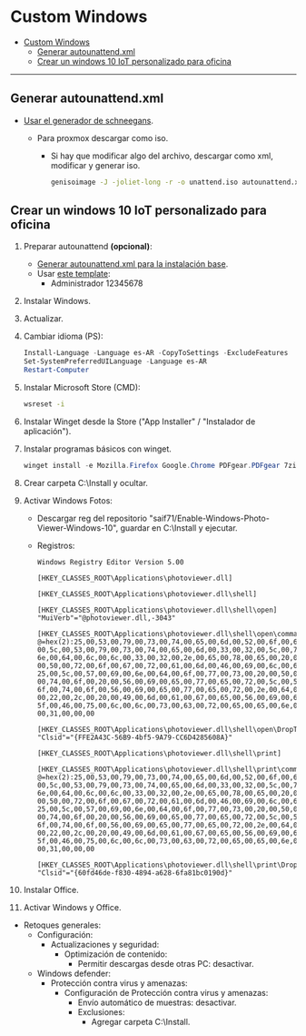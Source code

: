 # Custom Windows

- [Custom Windows](#custom-windows)
  - [Generar autounattend.xml](#generar-autounattendxml)
  - [Crear un windows 10 IoT personalizado para oficina](#crear-un-windows-10-iot-personalizado-para-oficina)

---

## Generar autounattend.xml

- [Usar el generador de schneegans](https://schneegans.de/windows/unattend-generator/).

  - Para proxmox descargar como iso.

    - Si hay que modificar algo del archivo, descargar como xml, modificar y generar iso.

      ```sh
      genisoimage -J -joliet-long -r -o unattend.iso autounattend.xml
      ```

## Crear un windows 10 IoT personalizado para oficina

1. Preparar autounattend **(opcional)**:

   - [Generar autounattend.xml para la instalación base](#generar-autounattendxml).
   - Usar [este template](./autounattend.xml):
     - Administrador 12345678

2. Instalar Windows.
3. Actualizar.
4. Cambiar idioma (PS):

   ```powershell
   Install-Language -Language es-AR -CopyToSettings -ExcludeFeatures
   Set-SystemPreferredUILanguage -Language es-AR
   Restart-Computer
   ```

5. Instalar Microsoft Store (CMD):

   ```cmd
   wsreset -i
   ```

6. Instalar Winget desde la Store ("App Installer" / "Instalador de aplicación").
7. Instalar programas básicos con winget.

   ```powershell
   winget install -e Mozilla.Firefox Google.Chrome PDFgear.PDFgear 7zip.7zip AdoptOpenJDK.OpenJDK.8 AdoptOpenJDK.OpenJDK.11 AdoptOpenJDK.OpenJDK17
   ```

8. Crear carpeta C:\Install y ocultar.
9. Activar Windows Fotos:

   - Descargar reg del repositorio "saif71/Enable-Windows-Photo-Viewer-Windows-10", guardar en C:\Install y ejecutar.
   - Registros:

     ```reg
     Windows Registry Editor Version 5.00

     [HKEY_CLASSES_ROOT\Applications\photoviewer.dll]

     [HKEY_CLASSES_ROOT\Applications\photoviewer.dll\shell]

     [HKEY_CLASSES_ROOT\Applications\photoviewer.dll\shell\open]
     "MuiVerb"="@photoviewer.dll,-3043"

     [HKEY_CLASSES_ROOT\Applications\photoviewer.dll\shell\open\command]
     @=hex(2):25,00,53,00,79,00,73,00,74,00,65,00,6d,00,52,00,6f,00,6f,00,74,00,25,\
     00,5c,00,53,00,79,00,73,00,74,00,65,00,6d,00,33,00,32,00,5c,00,72,00,75,00,\
     6e,00,64,00,6c,00,6c,00,33,00,32,00,2e,00,65,00,78,00,65,00,20,00,22,00,25,\
     00,50,00,72,00,6f,00,67,00,72,00,61,00,6d,00,46,00,69,00,6c,00,65,00,73,00,\
     25,00,5c,00,57,00,69,00,6e,00,64,00,6f,00,77,00,73,00,20,00,50,00,68,00,6f,\
     00,74,00,6f,00,20,00,56,00,69,00,65,00,77,00,65,00,72,00,5c,00,50,00,68,00,\
     6f,00,74,00,6f,00,56,00,69,00,65,00,77,00,65,00,72,00,2e,00,64,00,6c,00,6c,\
     00,22,00,2c,00,20,00,49,00,6d,00,61,00,67,00,65,00,56,00,69,00,65,00,77,00,\
     5f,00,46,00,75,00,6c,00,6c,00,73,00,63,00,72,00,65,00,65,00,6e,00,20,00,25,\
     00,31,00,00,00

     [HKEY_CLASSES_ROOT\Applications\photoviewer.dll\shell\open\DropTarget]
     "Clsid"="{FFE2A43C-56B9-4bf5-9A79-CC6D4285608A}"

     [HKEY_CLASSES_ROOT\Applications\photoviewer.dll\shell\print]

     [HKEY_CLASSES_ROOT\Applications\photoviewer.dll\shell\print\command]
     @=hex(2):25,00,53,00,79,00,73,00,74,00,65,00,6d,00,52,00,6f,00,6f,00,74,00,25,\
     00,5c,00,53,00,79,00,73,00,74,00,65,00,6d,00,33,00,32,00,5c,00,72,00,75,00,\
     6e,00,64,00,6c,00,6c,00,33,00,32,00,2e,00,65,00,78,00,65,00,20,00,22,00,25,\
     00,50,00,72,00,6f,00,67,00,72,00,61,00,6d,00,46,00,69,00,6c,00,65,00,73,00,\
     25,00,5c,00,57,00,69,00,6e,00,64,00,6f,00,77,00,73,00,20,00,50,00,68,00,6f,\
     00,74,00,6f,00,20,00,56,00,69,00,65,00,77,00,65,00,72,00,5c,00,50,00,68,00,\
     6f,00,74,00,6f,00,56,00,69,00,65,00,77,00,65,00,72,00,2e,00,64,00,6c,00,6c,\
     00,22,00,2c,00,20,00,49,00,6d,00,61,00,67,00,65,00,56,00,69,00,65,00,77,00,\
     5f,00,46,00,75,00,6c,00,6c,00,73,00,63,00,72,00,65,00,65,00,6e,00,20,00,25,\
     00,31,00,00,00

     [HKEY_CLASSES_ROOT\Applications\photoviewer.dll\shell\print\DropTarget]
     "Clsid"="{60fd46de-f830-4894-a628-6fa81bc0190d}"
     ```

10. Instalar Office.
11. Activar Windows y Office.

- Retoques generales:
  - Configuración:
    - Actualizaciones y seguridad:
      - Optimización de contenido:
        - Permitir descargas desde otras PC: desactivar.
  - Windows defender:
    - Protección contra virus y amenazas:
      - Configuración de Protección contra virus y amenazas:
        - Envío automático de muestras: desactivar.
        - Exclusiones:
          - Agregar carpeta C:\Install.
